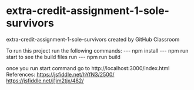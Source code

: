 # extra-credit-assignment-1-sole-survivors
extra-credit-assignment-1-sole-survivors created by GitHub Classroom

To run this project run the following commands:
    ---  npm install
    ---  npm run start
to see the build files run
    ---   npm run build 

once you run start command go to http://localhost:3000/index.html
References: 
https://jsfiddle.net/hYfN3/2500/
https://jsfiddle.net/j1jm2tjx/482/
